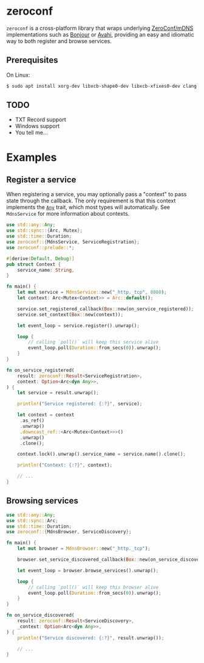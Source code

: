 # zeroconf

`zeroconf` is a cross-platform library that wraps underlying [ZeroConf/mDNS] implementations
such as [Bonjour] or [Avahi], providing an easy and idiomatic way to both register and
browse services.

## Prerequisites

On Linux:

```bash
$ sudo apt install xorg-dev libxcb-shape0-dev libxcb-xfixes0-dev clang
```

## TODO

* TXT Record support
* Windows support
* You tell me...

# Examples

## Register a service

When registering a service, you may optionally pass a "context" to pass state through the
callback. The only requirement is that this context implements the [`Any`] trait, which most
types will automatically. See `MdnsService` for more information about contexts.

```rust
use std::any::Any;
use std::sync::{Arc, Mutex};
use std::time::Duration;
use zeroconf::{MdnsService, ServiceRegistration};
use zeroconf::prelude::*;

#[derive(Default, Debug)]
pub struct Context {
    service_name: String,
}

fn main() {
    let mut service = MdnsService::new("_http._tcp", 8080);
    let context: Arc<Mutex<Context>> = Arc::default();

    service.set_registered_callback(Box::new(on_service_registered));
    service.set_context(Box::new(context));

    let event_loop = service.register().unwrap();

    loop {
        // calling `poll()` will keep this service alive
        event_loop.poll(Duration::from_secs(0)).unwrap();
    }
}

fn on_service_registered(
    result: zeroconf::Result<ServiceRegistration>,
    context: Option<Arc<dyn Any>>,
) {
    let service = result.unwrap();

    println!("Service registered: {:?}", service);

    let context = context
     .as_ref()
     .unwrap()
     .downcast_ref::<Arc<Mutex<Context>>>()
     .unwrap()
     .clone();

    context.lock().unwrap().service_name = service.name().clone();

    println!("Context: {:?}", context);

    // ...
}
```

## Browsing services

```rust
use std::any::Any;
use std::sync::Arc;
use std::time::Duration;
use zeroconf::{MdnsBrowser, ServiceDiscovery};

fn main() {
    let mut browser = MdnsBrowser::new("_http._tcp");

    browser.set_service_discovered_callback(Box::new(on_service_discovered));

    let event_loop = browser.browse_services().unwrap();

    loop {
        // calling `poll()` will keep this browser alive
        event_loop.poll(Duration::from_secs(0)).unwrap();
    }
}

fn on_service_discovered(
    result: zeroconf::Result<ServiceDiscovery>,
    _context: Option<Arc<dyn Any>>,
) {
    println!("Service discovered: {:?}", result.unwrap());

    // ...
}
```

[ZeroConf/mDNS]: https://en.wikipedia.org/wiki/Zero-configuration_networking
[Bonjour]: https://en.wikipedia.org/wiki/Bonjour_(software)
[Avahi]: https://en.wikipedia.org/wiki/Avahi_(software)
[`Any`]: https://doc.rust-lang.org/std/any/trait.Any.html
